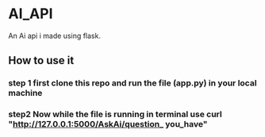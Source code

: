 # AI_API
 An Ai api i made using flask.

 ## How to use it 

 ### step 1 first clone this repo and run the file (app.py) in your local machine 
 ### step2 Now while the file is running in terminal use curl "http://127.0.0.1:5000/AskAi/question_ you_have"
